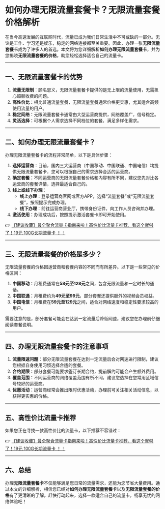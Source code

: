 # 如何办理无限流量套餐卡？无限流量套餐价格解析

在当今高速发展的互联网时代，流量已成为我们日常生活中不可或缺的一部分。无论是工作、学习还是娱乐，稳定的网络连接都至关重要。因此，办理一张**无限流量套餐卡**成为了许多人的首选。本文将为您详细解析**如何办理无限流量套餐卡**，并为您揭晓**无限流量套餐的价格**，助您轻松选择适合自己的流量卡。

---

## 一、无限流量套餐卡的优势

1. **流量无限制**：顾名思义，无限流量套餐卡提供的是无上限的流量使用，无需担心超额收费的问题。
2. **高性价比**：相比普通流量套餐，无限流量套餐通常价格更实惠，尤其适合高频使用流量的用户。
3. **稳定网络**：无限流量套餐卡通常由大型运营商提供，网络覆盖广，信号稳定。
4. **灵活选择**：可根据个人需求选择不同档位的套餐，满足多样化需求。

---

## 二、如何办理无限流量套餐卡？

办理无限流量套餐卡的流程非常简单，以下是具体步骤：

1. **选择运营商**：目前，国内三大运营商（中国移动、中国联通、中国电信）均提供无限流量套餐卡，您可以根据自己的需求选择合适的运营商。
2. **确定套餐**：不同运营商的无限流量套餐价格和内容有所不同，建议您先对比各运营商的套餐详情，选择最适合自己的。
3. **线上或线下办理**：
   - **线上办理**：登录运营商官网或官方APP，选择“流量套餐”或“无限流量套餐”，按照提示完成办理。
   - **线下办理**：前往运营商营业厅，携带身份证件，向工作人员咨询并办理。
4. **激活使用**：办理成功后，按照提示激活套餐卡即可开始使用。

👉 [【建议收藏】最全聚合流量卡指南来啦！高性价比流量卡推荐，看这个就够了！19元 100G长期流量卡 ！！](https://bit.ly/Liuliangka)

---

## 三、无限流量套餐的价格是多少？

无限流量套餐的价格因运营商和套餐内容的不同而有所差异。以下是一些常见的价格区间：

1. **中国移动**：月租费通常在**58元至128元**之间，包含无限流量和一定时长的通话。
2. **中国联通**：月租费约为**49元至99元**，部分套餐还提供额外的视频会员权益。
3. **中国电信**：月租费在**59元至129元**之间，适合对网络速度和稳定性要求较高的用户。

需要注意的是，部分套餐可能会在达到一定流量后降低网速，建议您在办理前仔细阅读套餐说明。

---

## 四、办理无限流量套餐卡的注意事项

1. **流量限速问题**：部分无限流量套餐在达到一定流量后会对网速进行限制，建议您根据自身使用习惯选择合适的套餐。
2. **合约期限**：部分套餐可能要求签订长期合约，提前解约可能会产生额外费用。
3. **覆盖范围**：不同运营商的网络覆盖范围有所不同，建议您选择在您常用区域信号较好的运营商。
4. **优惠活动**：运营商经常会推出限时优惠活动，办理前可关注相关活动信息，以获得更实惠的价格。

---

## 五、高性价比流量卡推荐

如果您正在寻找一款高性价比的流量卡，以下推荐不容错过：

👉 [【建议收藏】最全聚合流量卡指南来啦！高性价比流量卡推荐，看这个就够了！19元 100G长期流量卡 ！！](https://bit.ly/Liuliangka)

---

## 六、总结

办理**无限流量套餐卡**不仅能够满足您日常的流量需求，还能为您节省大量费用。通过本文的详细解析，相信您已经对**如何办理无限流量套餐卡**以及**无限流量套餐的价格**有了更清晰的了解。赶快行动起来，选择一款适合自己的流量卡，畅享无忧的网络体验吧！